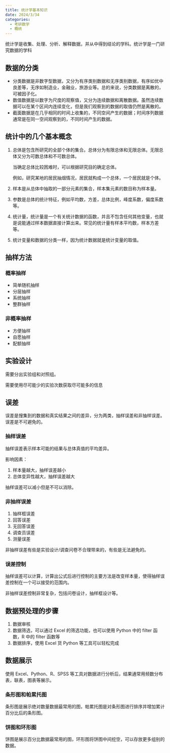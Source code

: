 ```yaml
---
title: 统计学基本知识
date: 2024/3/34
categories: 
  - 考研数学
  - 概统
---
```


统计学是收集、处理、分析、解释数据，并从中得到结论的学科。统计学是一门研究数据的学科  

## 数据的分类

- 分类数据是非数字型数据，又分为有序类别数据和无序类别数据，有序如优中良差等，无序如制造业，金融业，旅游业等。总的来说，分类数据是离散的，可被因子化。
- 数值数据是以数字为尺度的观察值，又分为连续数据和离散数据。虽然连续数据可以在某个区间内连续变化，但是我们观察到的数据的取值仍然是离散的。
- 截面数据是在几乎相同的时间上收集的，不同空间产生的数据；时间序列数据通常是在同一空间观察到的，不同时间产生的数据。

## 统计中的几个基本概念

1. 总体是包含所研究的全部个体的集合。总体分为有限总体和无限总体。无限总体又分为可数总体和不可数总体。

    当确定总体比较困难时，可以根据研究目的确定总体。

    例如，研究某地的居民抽烟情况，居民就构成一个总体，一个居民就是个体。
2. 样本是从总体中抽取的一部分元素的集合，样本集元素的数目称为样本量。
3. 参数是总体的统计特征，例如平均数，方差，总体比例，峰度系数，偏度系数等。
4. 统计量，统计量是一个有关统计数据的函数，并且不包含任何其他变量，也就是说能通过样本数据直接计算出来。常见的统计量有样本平均数，样本方差等。
5. 统计变量和数据的分类一样，因为统计数据就是统计变量的取值。

## 抽样方法

### 概率抽样

- 简单随机抽样
- 分层抽样
- 系统抽样
- 整群抽样

### 非概率抽样

- 方便抽样
- 自愿抽样
- 配额抽样

## 实验设计

需要分出实验组和对照组。

需要使用尽可能少的实验次数获取尽可能多的信息

## 误差

误差是搜集到的数据和真实结果之间的差异，分为两类，抽样误差和非抽样误差。误差是不可避免的。

### 抽样误差

抽样误差表示样本可能的结果与总体真值的平均差异。

影响因素：

1. 样本量越大，抽样误差越小
2. 总体变异性越大，抽样误差越大

抽样误差可以减小但是不可以消除。

### 非抽样误差

1. 抽样框误差
2. 回答误差
3. 无回答误差
4. 调查员误差
5. 测量误差

非抽样误差有些是实验设计/调查问卷不合理带来的，有些是无法避免的。

### 误差控制

抽样误差可以计算，计算出公式后进行控制的主要方法是改变样本量，使得抽样误差控制在一个可以接受的范围内。

非抽样误差控制非常复杂，包括问卷设计，抽样框设计等。

## 数据预处理的步骤

1. 数据审核
2. 数据筛选，可以通过 Excel 的筛选功能，也可以使用 Python 中的 filter 函数，R 中的 filter 函数等
3. 数据排序，使用 Excel 货 Python 等工具可以轻松完成

## 数据展示

使用 Excel、Python、R、SPSS 等工具对数据进行分析后，结果通常用频数分布表，联表，图表等展示。

### 条形图和帕累托图

条形图是展示绝对数量数据最常用的图，帕累托图是对条形图进行排序并增加累计百分比后的条形图。

### 饼图和环形图

饼图是展示百分比数据最常用的图，环形图将饼图中间挖空，可以存放更多组别的数据。
